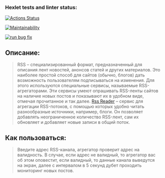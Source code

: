 ### Hexlet tests and linter status:
[![Actions Status](https://github.com/Nikolos-S/frontend-project-lvl3/workflows/hexlet-check/badge.svg)](https://github.com/Nikolos-S/frontend-project-lvl3/actions)

[![Maintainability](https://api.codeclimate.com/v1/badges/1ad8bca84647f00db014/maintainability)](https://codeclimate.com/github/Nikolos-S/frontend-project-lvl3/maintainability)

[![run bug fix](https://github.com/Nikolos-S/frontend-project-lvl3/actions/workflows/nodejs.yml/badge.svg)](https://github.com/Nikolos-S/frontend-project-lvl3/actions/workflows/nodejs.yml)

## Описание:
>RSS – специализированный формат, предназначенный для описания лент новостей, анонсов статей и других материалов. Это наиболее простой способ для сайтов (обычно, блогов) дать возможность пользователям подписываться на изменения. Для этого используются специальные сервисы, называемые RSS-агрегаторами. Эти сервисы умеют опрашивать RSS-ленты сайтов на наличие новых постов и показывают их в удобном виде, отмечая прочитанное и так далее.
[Rss Reader](https://lvl3-lu7txjuqy-nikolos-s.vercel.app/) – сервис для агрегации RSS-потоков, с помощью которых удобно читать разнообразные источники, например, блоги. Он позволяет добавлять неограниченное количество RSS-лент, сам их обновляет и добавляет новые записи в общий поток.

## Как пользоваться:
>Введите адрес RSS-канала, агрегатор проверит адрес на валидность. В случае, если адрес не валидный, то агрегатор вас об этом оповестит, если валидный, то данные канала выведутся на экран, далее с интервалом в 5 секунд дубет проходить мониторинг новых постов.